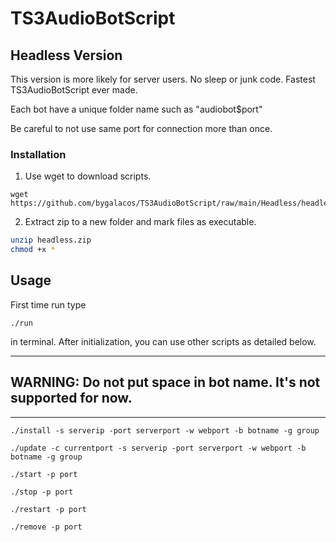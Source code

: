 # TS3AudioBotScript

## Headless Version

This version is more likely for server users. No sleep or junk code. Fastest TS3AudioBotScript ever made. 

Each bot have a unique folder name such as "audiobot$port"

Be careful to not use same port for connection more than once.

### Installation

1. Use wget to download scripts.

```
wget https://github.com/bygalacos/TS3AudioBotScript/raw/main/Headless/headless.zip
```

2. Extract zip to a new folder and mark files as executable.

```bash
unzip headless.zip
chmod +x *
```

## Usage


First time run type 

```
./run
```

in terminal. After initialization, you can use other scripts as detailed below.

---
WARNING: Do not put space in bot name. It's not supported for now.
---

---


```
./install -s serverip -port serverport -w webport -b botname -g group
```

```
./update -c currentport -s serverip -port serverport -w webport -b botname -g group
```

```
./start -p port
```

```
./stop -p port
```

```
./restart -p port
```

```
./remove -p port
```

